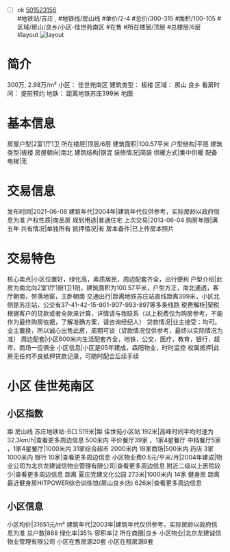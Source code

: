 - [ ] ok [501523156](https://bj.5i5j.com/ershoufang/501523156.html)  
 #地铁站/苏庄 ,  #地铁线/房山线
#单价/2-4 #总价/300-315 #面积/100-105   #区域/房山/良乡/小区-佳世苑南区 #在售 #所在楼层/顶层 #总楼层/6层 #layout 
![layout](http://image2a.5i5j.com/scm/HOUSE_CUSTOMER/bde42a19eece4900b34fee2966f4424c.jpg_P5.jpg) 
# 简介 
 300万,  2.98万/m² 
小区： 佳世苑南区
建筑类型： 板楼
区域： 房山 良乡
看房时间： 提前预约
地铁： 距离地铁苏庄399米 地图
# 基本信息 
 房屋户型|2室1厅1卫
所在楼层|顶层/6层
建筑面积|100.57平米
户型结构|平层
建筑类型|板楼
房屋朝向|南北
建筑结构|钢混
装修情况|简装
供暖方式|集中供暖
配备电梯|无
# 交易信息 
 发布时间|2021-06-08
建筑年代|2004年|建筑年代仅供参考，实际房龄以政府信息为准
产权性质|商品房
规划用途|普通住宅
上次交易|2013-06-04
购房年限|满五年
共有情况|单独所有
抵押情况|有
房本备件|已上传房本照片
# 交易特色 
 核心卖点|小区位置好，绿化高，素质居民，周边配套齐全，出行便利
户型介绍|此房为南北向2室1厅1厨1卫1阳，建筑面积为100.57平米，户型方正，南北通透，客厅朝南，带落地窗，主卧朝南
交通出行|距离地铁苏庄站直线距离399米，小区北侧是苏庄站，公交有37-41-42-15-901-907-993-897等多条线路
税费解析|契税根据客户的贷款或者全款来计算，详情请与我联系（以上税费仅为购房参考，不能作为最终购房依据，了解准确方案，请咨询经纪人）
贷款情况|业主接受：均可。业主置换，所以诚心出售此房，周期可谈（贷款情况仅供参考，最终以实际情况为准）
周边配套|小区600米内生活配套齐全，地铁，公交，医疗，教育，银行，超市，商场一应俱全
小区信息|小区是05年建成，森阳物业，时时监控
权属抵押|此房无任何不良抵押贷款记录，可随时配合后续手续
# 小区 佳世苑南区
## 小区指数 
 距 房山线 苏庄地铁站-B口 519米|距 佳世苑小区站 192米|高峰时间平均时速为32.3km/h|查看更多周边信息
500米内 平价餐厅39家 ，1家4星餐厅
中档餐厅5家 ，1家4星餐厅|1000米内 31家综合超市
2000米内 18家商场|500米内 药店 3家
1000米内 银行 10家|查看更多周边信息
小区物业费0.5元/平米/月|2004年建成|物业公司为北京龙建诚信物业管理有限公司|查看更多周边信息
附近二级以上医院较少|查看更多周边信息
距离 夏庄党建文化公园 273米|1000米内 14家 健身房
距离最近健身房HITPOWER综合训练馆(房山良乡店) 626米|查看更多周边信息
## 小区信息 
 小区均价|31651元/m²
建筑年代|2003年|建筑年代仅供参考，实际房龄以政府信息为准
总户数|868
绿化率|35%
容积率|2
所在商圈|良乡
小区物业|北京龙建诚信物业管理有限公司
小区在售房源20套
小区在租房源9套
